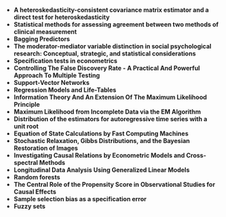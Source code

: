<ul>
 <li><b><a target="_blank" href="https://github.com/manjunath5496/The-most-cited-statistical-papers/blob/master/msp(1).pdf" style="text-decoration:none;"> A heteroskedasticity-consistent covariance matrix estimator and a direct test for heteroskedasticity</a></b></li>
  
<li><b><a target="_blank" href="https://github.com/manjunath5496/The-most-cited-statistical-papers/blob/master/msp(2).pdf" style="text-decoration:none;">Statistical methods for assessing agreement between two methods of clinical measurement</a></b></li>  
  
<li><b><a target="_blank" href="https://github.com/manjunath5496/The-most-cited-statistical-papers/blob/master/msp(3).pdf" style="text-decoration:none;">Bagging Predictors</a></b></li>
                               
 <li><b><a target="_blank" href="https://github.com/manjunath5496/The-most-cited-statistical-papers/blob/master/msp(4).pdf" style="text-decoration:none;">The moderator-mediator variable distinction in social psychological research: Conceptual, strategic, and statistical considerations</a></b></li>                              
<li><b><a target="_blank" href="https://github.com/manjunath5496/The-most-cited-statistical-papers/blob/master/msp(5).pdf" style="text-decoration:none;"> Specification tests in econometrics </a></b></li>
 <li><b><a target="_blank" href="https://github.com/manjunath5496/The-most-cited-statistical-papers/blob/master/msp(6).pdf" style="text-decoration:none;">Controlling The False Discovery Rate - A Practical And Powerful Approach To Multiple Testing </a></b></li>
                <li><b><a target="_blank" href="https://github.com/manjunath5496/The-most-cited-statistical-papers/blob/master/msp(7).pdf" style="text-decoration:none;">Support-Vector Networks</a></b></li>                                
         <li><b><a target="_blank" href="https://github.com/manjunath5496/The-most-cited-statistical-papers/blob/master/msp(8).pdf" style="text-decoration:none;">Regression Models and Life-Tables</a></b></li>                                 

<li><b><a target="_blank" href="https://github.com/manjunath5496/The-most-cited-statistical-papers/blob/master/msp(9).pdf" style="text-decoration:none;">Information Theory And An Extension Of The Maximum Likelihood Principle</a></b></li>

  <li><b><a target="_blank" href="https://github.com/manjunath5496/The-most-cited-statistical-papers/blob/master/msp(10).pdf" style="text-decoration:none;">Maximum Likelihood from Incomplete Data via the EM Algorithm</a></b></li> 

<li><b><a target="_blank" href="https://github.com/manjunath5496/The-most-cited-statistical-papers/blob/master/msp(11).pdf" style="text-decoration:none;">Distribution of the estimators for autoregressive time series with a unit root</a></b></li>                          

  <li><b><a target="_blank" href="https://github.com/manjunath5496/The-most-cited-statistical-papers/blob/master/msp(12).pdf" style="text-decoration:none;">Equation of State Calculations by Fast Computing Machines</a></b></li> 

<li><b><a target="_blank" href="https://github.com/manjunath5496/The-most-cited-statistical-papers/blob/master/msp(13).pdf" style="text-decoration:none;"> Stochastic Relaxation, Gibbs Distributions, and the Bayesian Restoration of Images </a></b></li>


<li><b><a target="_blank" href="https://github.com/manjunath5496/The-most-cited-statistical-papers/blob/master/msp(14).pdf" style="text-decoration:none;">Investigating Causal Relations by Econometric Models and Cross-spectral Methods</a></b></li>
                <li><b><a target="_blank" href="https://github.com/manjunath5496/The-most-cited-statistical-papers/blob/master/msp(15).pdf" style="text-decoration:none;">Longitudinal Data Analysis Using Generalized Linear Models</a></b></li>                       
                <li><b><a target="_blank" href="https://github.com/manjunath5496/The-most-cited-statistical-papers/blob/master/msp(16).pdf" style="text-decoration:none;">Random forests</a></b></li>                 
                               
  <li><b><a target="_blank" href="https://github.com/manjunath5496/The-most-cited-statistical-papers/blob/master/msp(17).pdf" style="text-decoration:none;">The Central Role of the Propensity Score in Observational Studies for Causal Effects</a></b></li> 

<li><b><a target="_blank" href="https://github.com/manjunath5496/The-most-cited-statistical-papers/blob/master/msp(18).pdf" style="text-decoration:none;">Sample selection bias as a specification error  </a></b></li>

  <li><b><a target="_blank" href="https://github.com/manjunath5496/The-most-cited-statistical-papers/blob/master/msp(19).pdf" style="text-decoration:none;">Fuzzy sets</a></b></li> 





</ul>
